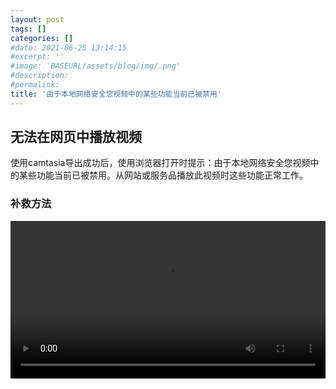 ```yaml
---
layout: post
tags: []
categories: []
#date: 2021-06-25 13:14:15
#excerpt: ''
#image: 'BASEURL/assets/blog/img/.png'
#description:
#permalink:
title: '由于本地网络安全您视频中的某些功能当前已被禁用'
---
```




## 无法在网页中播放视频
使用camtasia导出成功后，使用浏览器打开时提示：由于本地网络安全您视频中的某些功能当前已被禁用。从网站或服务品播放此视频时这些功能正常工作。

### 补救方法


<style>video{width:100%}</style>

<video controls="controls" autoplay="autoplay">
    <source src="https://storage.live.com/items/A78ACCAEBB24EDD7%21420549?.&authkey=!AN0SV9I71Nn8iFk&e=QCwdIY&fd=!scormdel.mp4" type="video/mp4" />
  </video>